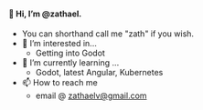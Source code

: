 #### 👋 Hi, I’m @zathael. 
  - You can shorthand call me "zath" if you wish.
- 👀 I’m interested in...
  - Getting into Godot
- 🌱 I’m currently learning ...
  - Godot, latest Angular, Kubernetes
- 📫 How to reach me
  - email @ zathaelv@gmail.com

<!---
zathael/zathael is a ✨ special ✨ repository because its `README.md` (this file) appears on your GitHub profile.
You can click the Preview link to take a look at your changes.
--->
